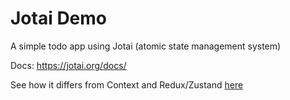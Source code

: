 # Jotai Demo

A simple todo app using Jotai (atomic state management system)

Docs: <https://jotai.org/docs/>

See how it differs from Context and Redux/Zustand [here](https://jotai.org/docs/basics/comparison)

